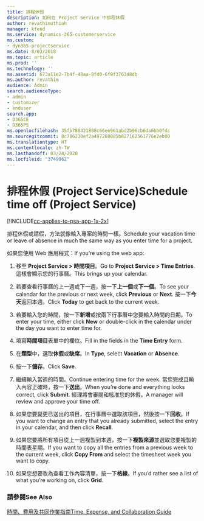 ```yaml
---
title: 排程休假
description: 如何在 Project Service 中排程休假
author: revathimuthiah
manager: kfend
ms.service: dynamics-365-customerservice
ms.custom:
- dyn365-projectservice
ms.date: 8/03/2018
ms.topic: article
ms.prod: ''
ms.technology: ''
ms.assetid: 673a11e2-7b4f-48aa-8fd0-6f9f3763d8db
ms.author: revathim
audience: Admin
search.audienceType:
- admin
- customizer
- enduser
search.app:
- D365CE
- D365PS
ms.openlocfilehash: 35fb788421808c66ee961abd2b96cb6da6bb0fdc
ms.sourcegitcommit: 8c786230ef2a497280885b827162561776e2eb00
ms.translationtype: HT
ms.contentlocale: zh-TW
ms.lasthandoff: 03/24/2020
ms.locfileid: "3749962"
---
```

# <a name="schedule-time-off-project-service"></a><span data-ttu-id="a6b43-103">排程休假 (Project Service)</span><span class="sxs-lookup"><span data-stu-id="a6b43-103">Schedule time off (Project Service)</span></span>

[!INCLUDE[cc-applies-to-psa-app-1x-2x](../includes/cc-applies-to-psa-app-1x-2x.md)]

<span data-ttu-id="a6b43-104">排程休假或請假，方法就像輸入專案的時間一樣。</span><span class="sxs-lookup"><span data-stu-id="a6b43-104">Schedule your vacation time or leave of absence in much the same way as you enter time for a project.</span></span>  
  
 <span data-ttu-id="a6b43-105">如果您使用 Web 應用程式：</span><span class="sxs-lookup"><span data-stu-id="a6b43-105">If you’re using the web app:</span></span>  
  
1.  <span data-ttu-id="a6b43-106">移至 **Project Service > 時間項目**。</span><span class="sxs-lookup"><span data-stu-id="a6b43-106">Go to **Project Service > Time Entries**.</span></span> <span data-ttu-id="a6b43-107">這樣會顯示您的行事曆。</span><span class="sxs-lookup"><span data-stu-id="a6b43-107">This brings up your calendar.</span></span>  
  
2.  <span data-ttu-id="a6b43-108">若要查看行事曆的上一週或下一週，按一下**上一個**或**下一個**。</span><span class="sxs-lookup"><span data-stu-id="a6b43-108">To see your calendar for the previous or next week, click **Previous** or **Next**.</span></span> <span data-ttu-id="a6b43-109">按一下**今天**返回本週。</span><span class="sxs-lookup"><span data-stu-id="a6b43-109">Click **Today** to get back to the current week.</span></span>  
  
3.  <span data-ttu-id="a6b43-110">若要輸入您的時間，按一下**新增**或按兩下行事曆中您要輸入時間的日期。</span><span class="sxs-lookup"><span data-stu-id="a6b43-110">To enter your time, either click **New** or double-click in the calendar under the day you want to enter time for.</span></span>  
  
4.  <span data-ttu-id="a6b43-111">填寫**時間項目**表單中的欄位。</span><span class="sxs-lookup"><span data-stu-id="a6b43-111">Fill in the fields in the **Time Entry** form.</span></span>  
  
5.  <span data-ttu-id="a6b43-112">在**類型**中，選取**休假**或**缺席**。</span><span class="sxs-lookup"><span data-stu-id="a6b43-112">In **Type**, select **Vacation** or **Absence**.</span></span>  
  
6.  <span data-ttu-id="a6b43-113">按一下**儲存**。</span><span class="sxs-lookup"><span data-stu-id="a6b43-113">Click **Save**.</span></span>  
  
7.  <span data-ttu-id="a6b43-114">繼續輸入當週的時間。</span><span class="sxs-lookup"><span data-stu-id="a6b43-114">Continue entering time for the week.</span></span> <span data-ttu-id="a6b43-115">當您完成且輸入內容正確時，按一下**送出**。</span><span class="sxs-lookup"><span data-stu-id="a6b43-115">When you’re done and everything looks correct, click **Submit**.</span></span> <span data-ttu-id="a6b43-116">經理將會審閱和核准您的休假。</span><span class="sxs-lookup"><span data-stu-id="a6b43-116">A manager will review and approve your time off.</span></span>  
  
8.  <span data-ttu-id="a6b43-117">如果您要變更已送出的項目，在行事曆中選取該項目，然後按一下**回收**。</span><span class="sxs-lookup"><span data-stu-id="a6b43-117">If you want to change an entry that you already submitted, select the entry in your calendar, and then click **Recall**.</span></span>  
  
9. <span data-ttu-id="a6b43-118">如果您要將所有項目從上一週複製到本週，按一下**複製來源**並選取您要複製的時間表星期。</span><span class="sxs-lookup"><span data-stu-id="a6b43-118">If you want to copy all the entries from a previous week to the current week, click **Copy From** and select the timesheet week you want to copy.</span></span>  
  
10. <span data-ttu-id="a6b43-119">如果您想要改為查看工作內容清單，按一下**格線**。</span><span class="sxs-lookup"><span data-stu-id="a6b43-119">If you’d rather see a list of what you’re working on, click **Grid**.</span></span>  
  
### <a name="see-also"></a><span data-ttu-id="a6b43-120">請參閱</span><span class="sxs-lookup"><span data-stu-id="a6b43-120">See Also</span></span>  
 [<span data-ttu-id="a6b43-121">時間、費用及共同作業指南</span><span class="sxs-lookup"><span data-stu-id="a6b43-121">Time, Expense, and Collaboration Guide</span></span>](../project-service/time-expense-collaboration-guide.md)
